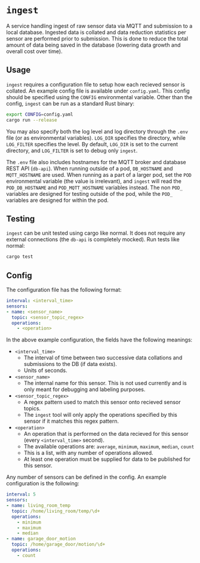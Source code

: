 # `ingest`

A service handling ingest of raw sensor data via MQTT and submission to a local
database. Ingested data is collated and data reduction statistics per sensor
are performed prior to submission. This is done to reduce the total amount of
data being saved in the database (lowering data growth and overall cost over
time).

## Usage

`ingest` requires a configuration file to setup how each recieved sensor is
collated. An example config file is available under `config.yaml`. This config
should be specified using the `CONFIG` environmental variable. Other than the
config, `ingest` can be run as a standard Rust binary:

```bash
export CONFIG=config.yaml
cargo run --release
```

You may also specify both the log level and log directory through the `.env`
file (or as environmental variables). `LOG_DIR` specifies the directory, while
`LOG_FILTER` specifies the level. By default, `LOG_DIR` is set to the current
directory, and `LOG_FILTER` is set to debug only `ingest`.

The `.env` file also includes hostnames for the MQTT broker and database REST
API (`db-api`). When running outside of a pod, `DB_HOSTNAME` and
`MQTT_HOSTNAME` are used. When running as a part of a larger pod, set the `POD`
environmental variable (the value is irrelevant), and `ingest` will read the
`POD_DB_HOSTNAME` and `POD_MQTT_HOSTNAME` variables instead. The non `POD_`
variables are designed for testing outside of the pod, while the `POD_`
variables are designed for within the pod.

## Testing

`ingest` can be unit tested using cargo like normal. It does not require any
external connections (the `db-api` is completely mocked). Run tests like
normal:

```bash
cargo test
```

## Config

The configuration file has the following format:

```yaml
interval: <interval_time>
sensors:
- name: <sensor_name>
  topic: <sensor_topic_regex>
  operations:
    - <operation>
```

In the above example configuration, the fields have the following meanings:

- `<interval_time>`
    - The interval of time between two successive data collations and
        submissions to the DB (if data exists).
    - Units of seconds.
- `<sensor_name>`
    - The internal name for this sensor. This is not used currently and is only
        meant for debugging and labeling purposes.
- `<sensor_topic_regex>`
    - A regex pattern used to match this sensor onto recieved sensor topics.
    - The `ingest` tool will only apply the operations specified by this sensor
        if it matches this regex pattern.
- `<operation>`
    - An operation that is performed on the data recieved for this sensor (every `<interval_time>` second).
    - The available operations are: `average`, `minimum`, `maximum`, `median`, `count`
    - This is a list, with any number of operations allowed.
    - At least one operation must be supplied for data to be published for this sensor.

Any number of sensors can be defined in the config. An example configuration is the following:

```yaml
interval: 5
sensors:
- name: living_room_temp
  topic: /home/living_room/temp/\d+
  operations:
    - minimum
    - maximum
    - median
- name: garage_door_motion
  topic: /home/garage_door/motion/\d+
  operations:
    - count
```
